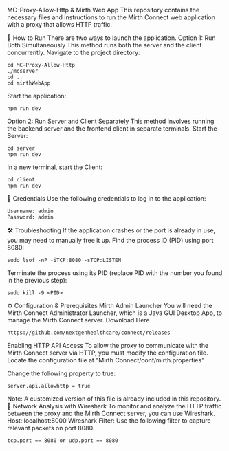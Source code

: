 MC-Proxy-Allow-Http & Mirth Web App
This repository contains the necessary files and instructions to run the Mirth Connect web application with a proxy that allows HTTP traffic.

🚀 How to Run
There are two ways to launch the application.
Option 1: Run Both Simultaneously
This method runs both the server and the client concurrently.
Navigate to the project directory:
```
cd MC-Proxy-Allow-Http
./mcserver
cd ..
cd mirthWebApp
```

Start the application:
```
npm run dev
```
Option 2: Run Server and Client Separately
This method involves running the backend server and the frontend client in separate terminals.
Start the Server:
```
cd server
npm run dev
```
In a new terminal, start the Client:
```
cd client
npm run dev
```
🔑 Credentials
Use the following credentials to log in to the application:
```
Username: admin
Password: admin
```
🛠️ Troubleshooting
If the application crashes or the port is already in use, you may need to manually free it up.
Find the process ID (PID) using port 8080:
```
sudo lsof -nP -iTCP:8080 -sTCP:LISTEN
```
Terminate the process using its PID (replace PID with the number you found in the previous step):
``` 
sudo kill -9 <PID>
```
⚙️ Configuration & Prerequisites
Mirth Admin Launcher
You will need the Mirth Connect Administrator Launcher, which is a Java GUI Desktop App, to manage the Mirth Connect server.
Download Here
```
https://github.com/nextgenhealthcare/connect/releases
```
Enabling HTTP API Access
To allow the proxy to communicate with the Mirth Connect server via HTTP, you must modify the configuration file.
Locate the configuration file at 
"Mirth Connect/conf/mirth.properties"

Change the following property to true:
```
server.api.allowhttp = true
```
Note: A customized version of this file is already included in this repository.
📡 Network Analysis with Wireshark
To monitor and analyze the HTTP traffic between the proxy and the Mirth Connect server, you can use Wireshark.
Host: localhost:8000
Wireshark Filter: Use the following filter to capture relevant packets on port 8080.
```
tcp.port == 8080 or udp.port == 8080
```
